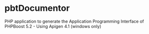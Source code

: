 # pbtDocumentor
PHP application to generate the Application Programming Interface of PHPBoost 5.2 - Using Apigen 4.1 (windows only)
